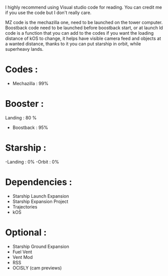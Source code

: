 I highly recommend using Visual studio code for reading.
You can credit me if you use the code but I don't really care.


MZ code is the mechazilla one, need to be launched on the tower computer.
Boostback code need to be launched before boostback start, or at launch
ld code is a function that you can add to the codes if you want the loading distance of kOS to change, it helps have visible camera feed and objects at a wanted distance, thanks to it you can put starship in orbit, while superheavy lands.

# Codes : 
 - Mechazilla : 99%
# Booster :
Landing : 80 %
 - Boostback : 95%
# Starship :
 -Landing : 0%
 -Orbit : 0%

 # Dependencies :
 - Starship Launch Expansion 
 - Starship Expansion Project 
 - Trajectories
 - kOS


# Optional :
- Starship Ground Expansion
- Fuel Vent
- Vent Mod 
- RSS
- OCISLY (cam previews)
